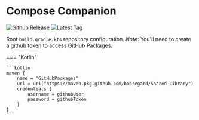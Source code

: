 # Compose Companion
[![Github Release](https://badgen.net/github/release/bohregard/Shared-Library)](https://GitHub.com/bohregard/Shared-Library/releases/)
[![Latest Tag](https://badgen.net/github/tag/bohregard/Shared-Library)](https://GitHub.com/bohregard/Shared-Library/tags/)

Root `build.gradle.kts` repository configuration. *Note*: You'll need to create a [github token](https://docs.github.com/en/authentication/keeping-your-account-and-data-secure/creating-a-personal-access-token) to access GitHub Packages.

=== "Kotlin"
    
    ```kotlin
    maven {
        name = "GitHubPackages"
        url = uri("https://maven.pkg.github.com/bohregard/Shared-Library")
        credentials {
            username = githubUser
            password = githubToken
        }
    }
    ```